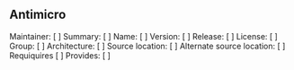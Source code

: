 ## Antimicro
Maintainer: [ ]
Summary:  [ ]
Name: [ ] 
Version: [ ] 
Release: [ ] 
License: [ ] 
Group: [ ]
Architecture: [ ]
Source location: [ ]
Alternate source location: [ ]
Requiquires [ ]
Provides: [ ]
